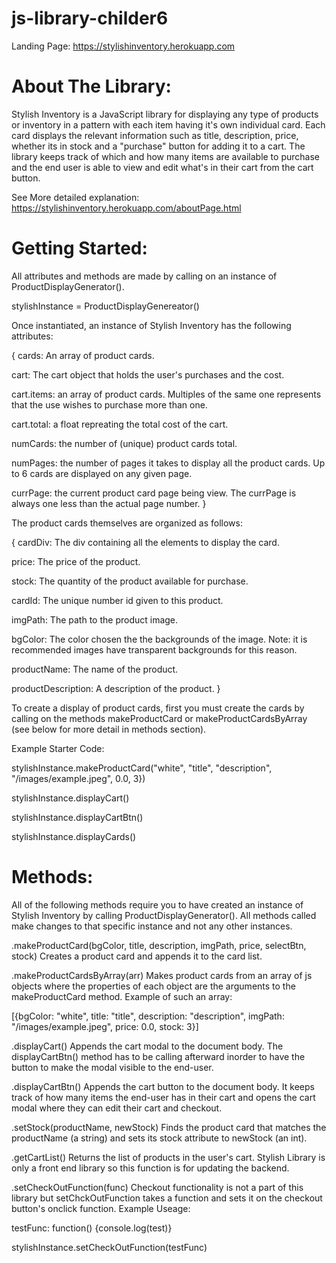 # js-library-childer6
Landing Page: https://stylishinventory.herokuapp.com

About The Library:
======
Stylish Inventory is a JavaScript library for displaying any type of products or inventory in a pattern with each item having it's own individual card. Each card displays the relevant information such as title, description, price, whether its in stock and a "purchase" button for adding it to a cart. The library keeps track of which and how many items are available to purchase and the end user is able to view and edit what's in their cart from the cart button. 

See More detailed explanation: https://stylishinventory.herokuapp.com/aboutPage.html


Getting Started:
=======

All attributes and methods are made by calling on an instance of ProductDisplayGenerator().

stylishInstance = ProductDisplayGenereator()

Once instantiated, an instance of Stylish Inventory has the following attributes:

{
  cards: An array of product cards.
  
  cart: The cart object that holds the user's purchases and the cost.
  
  cart.items: an array of product cards. Multiples of the same one represents that the use wishes to purchase more than one.
  
  cart.total: a float repreating the total cost of the cart.
  
  numCards: the number of (unique) product cards total.
  
  numPages: the number of pages it takes to display all the product cards. Up to 6 cards are displayed on any given page.
  
  currPage: the current product card page being view. The currPage is always one less than the actual page number.
}

The product cards themselves are organized as follows:


{
  cardDiv: The div containing all the elements to display the card.
  
  price: The price of the product.
  
  stock: The quantity of the product available for purchase.
  
  cardId: The unique number id given to this product.
  
  imgPath: The path to the product image.
  
  bgColor: The color chosen the the backgrounds of the image. Note: it is recommended images have transparent backgrounds for this reason.
  
  productName: The name of the product.
  
  productDescription: A description of the product.
}



To create a display of product cards, first you must create the cards by calling on the methods makeProductCard or makeProductCardsByArray (see below for more detail in methods section).

Example Starter Code:

stylishInstance.makeProductCard("white", "title", "description", "/images/example.jpeg", 0.0, 3})

stylishInstance.displayCart()

stylishInstance.displayCartBtn()

stylishInstance.displayCards()





Methods:
=========

All of the following methods require you to have created an instance of Stylish Inventory by calling ProductDisplayGenerator(). All methods called make changes to that specific instance and not any other instances.


.makeProductCard(bgColor, title, description, imgPath, price, selectBtn, stock)
  Creates a product card and appends it to the card list.



.makeProductCardsByArray(arr)
Makes product cards from an array of js objects where the properties of each object are the arguments to the makeProductCard method.
Example of such an array:


[{bgColor: "white", title: "title", description: "description", imgPath: "/images/example.jpeg", price: 0.0, stock: 3}]



.displayCart()
Appends the cart modal to the document body. The displayCartBtn() method has to be calling afterward inorder to have the button to make the modal visible to the end-user.



.displayCartBtn()
Appends the cart button to the document body. It keeps track of how many items the end-user has in their cart and opens the cart modal where they can edit their cart and checkout.



.setStock(productName, newStock)
Finds the product card that matches the productName (a string) and sets its stock attribute to newStock (an int).



.getCartList()
Returns the list of products in the user's cart. Stylish Library is only a front end library so this function is for updating the backend.



.setCheckOutFunction(func)
Checkout functionality is not a part of this library but setChckOutFunction takes a function and sets it on the checkout button's onclick function.
Example Useage:
  
  
  
  testFunc: function() {console.log(test)}
  
  
  stylishInstance.setCheckOutFunction(testFunc)

